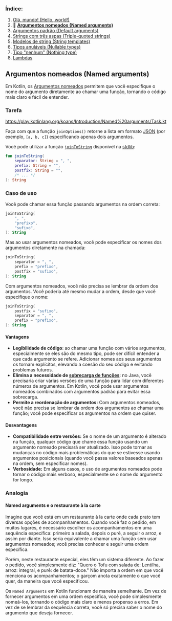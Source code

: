 ### Índice:

1. [Olá, mundo! (Hello, world!)](https://github.com/rsicarelli/kotlin-koans-edu-br/blob/main/koans/src/commonMain/kotlin/com/rsicarelli/koansbr/introduction/helloWorld/README.md)
2. 📖 **[Argumentos nomeados (Named arguments)](https://github.com/rsicarelli/kotlin-koans-edu-br/blob/main/koans/src/commonMain/kotlin/com/rsicarelli/koansbr/introduction/namedArguments/README.md)**
3. [Argumentos padrão (Default arguments)](https://github.com/rsicarelli/kotlin-koans-edu-br/blob/main/koans/src/commonMain/kotlin/com/rsicarelli/koansbr/introduction/defaultArguments/README.md)
4. [Strings com três aspas (Triple-quoted strings)](https://github.com/rsicarelli/kotlin-koans-edu-br/blob/main/koans/src/commonMain/kotlin/com/rsicarelli/koansbr/introduction/tripleQuotedStrings/README.md)
5. [Modelos de string (String templates)](https://github.com/rsicarelli/kotlin-koans-edu-br/blob/main/koans/src/commonMain/kotlin/com/rsicarelli/koansbr/introduction/stringTemplates/README.md)
6. [Tipos anuláveis (Nullable types)](https://github.com/rsicarelli/kotlin-koans-edu-br/blob/main/koans/src/commonMain/kotlin/com/rsicarelli/koansbr/introduction/nullableTypes/README.md)
7. [Tipo "nenhum" (Nothing type)](https://github.com/rsicarelli/kotlin-koans-edu-br/blob/main/koans/src/commonMain/kotlin/com/rsicarelli/koansbr/introduction/nothingType/README.md)
8. [Lambdas](https://github.com/rsicarelli/kotlin-koans-edu-br/blob/main/koans/src/commonMain/kotlin/com/rsicarelli/koansbr/introduction/lambdas/README.md)

## Argumentos nomeados (Named arguments)

Em Kotlin, os [Argumentos nomeados](https://kotlinlang.org/docs/kotlin-tour-functions.html#named-arguments) permitem que você especifique o
nome do argumento diretamente ao chamar uma função, tornando o código mais claro e fácil de entender.

### Tarefa

https://play.kotlinlang.org/koans/Introduction/Named%20arguments/Task.kt

Faça com que a função `joinOptions()` retorne a lista em formato [JSON](https://pt.wikipedia.org/wiki/JSON) (por exemplo, `[a, b, c]`)
especificando apenas dois argumentos.

Você pode utilizar a função [`joinToString`](https://kotlinlang.org/api/latest/jvm/stdlib/kotlin.collections/join-to-string.html) disponível
na [stdlib](https://kotlinlang.org/api/latest/jvm/stdlib/):

```kotlin
fun joinToString(
    separator: String = ", ",
    prefix: String = "",
    postfix: String = "",
    /* ... */
): String
```

### Caso de uso

Você pode chamar essa função passando argumentos na ordem correta:

```kotlin
joinToString(
    ", ",
    "prefixo",
    "sufixo",
): String
```

Mas ao usar argumentos nomeados, você pode especificar os nomes dos argumentos diretamente na chamada:

```kotlin
joinToString(
    separator = ", ",
    prefix = "prefixo",
    postfix = "sufixo",
): String
```

Com argumentos nomeados, você não precisa se lembrar da ordem dos argumentos. Você poderia até mesmo mudar a ordem, desde que você
especifique o nome:

```kotlin
joinToString(
    postfix = "sufixo",
    separator = ", ",
    prefix = "prefixo",
): String
```

#### Vantagens

- **Legibilidade de código**: ao chamar uma função com vários argumentos, especialmente se eles são do mesmo tipo, pode ser difícil entender
  a que cada argumento se refere. Adicionar nomes aos seus argumentos os tornam explícitos, elevando a coesão do seu código e evitando
  problemas futuros.
- **Elimina a necessidade de [sobrecarga de funções](https://pt.wikipedia.org/wiki/Sobrecarga_de_fun%C3%A7%C3%A3o)**: no Java, você
  precisaria criar várias versões de uma função para lidar com diferentes
  números de argumentos. Em Kotlin, você pode usar argumentos nomeados combinados com argumentos padrão para evitar essa sobrecarga.
- **Permite a reordenação de argumentos:** Com argumentos nomeados, você não precisa se lembrar da ordem dos argumentos ao chamar uma
  função; você pode especificar os argumentos na ordem que quiser.

#### Desvantagens

- **Compatibilidade entre versões:** Se o nome de um argumento é alterado na função, qualquer código que chame essa função usando um
  argumento nomeado precisará ser atualizado. Isso pode tornar as mudanças no código mais problemáticas do que se estivesse usando
  argumentos posicionais (quando você passa valores baseados apenas na ordem, sem especificar nomes).
- **Verbosidade:** Em alguns casos, o uso de argumentos nomeados pode tornar o código mais verboso, especialmente se o nome do argumento for
  longo.

### Analogia

#### Named arguments e o restaurante à la carte

Imagine que você está em um restaurante à la carte onde cada prato tem diversas opções de acompanhamentos. Quando você faz o pedido, em
muitos lugares, é necessário escolher os acompanhamentos em uma sequência específica: primeiro a salada, depois o purê, a seguir o arroz, e
assim por diante. Isso seria equivalente a chamar uma função sem usar argumentos nomeados; você precisa conhecer e seguir uma ordem
específica.

Porém, neste restaurante especial, eles têm um sistema diferente. Ao fazer o pedido, você simplesmente diz: "Quero o Tofu com salada de:
Lentilha, arroz: integral, e purê: de batata-doce." Não importa a ordem em que você menciona os acompanhamentos; o garçom anota exatamente o
que você quer, da maneira que você especificou.

Os `Named Arguments` em Kotlin funcionam de maneira semelhante. Em vez de fornecer argumentos em uma ordem específica, você pode
simplesmente nomeá-los, tornando o código mais claro e menos propenso a erros. Em vez de se lembrar da sequência correta, você só precisa
saber o nome do argumento que deseja fornecer.
